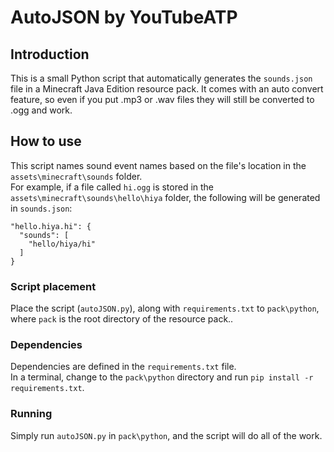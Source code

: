 # AutoJSON by YouTubeATP
## Introduction
This is a small Python script that automatically generates the `sounds.json` file in a Minecraft Java Edition resource pack. It comes with an auto convert feature, so even if you put .mp3 or .wav files they will still be converted to .ogg and work.
## How to use
This script names sound event names based on the file's location in the `assets\minecraft\sounds` folder.<br/>For example, if a file called `hi.ogg` is stored in the `assets\minecraft\sounds\hello\hiya` folder, the following will be generated in `sounds.json`:

    "hello.hiya.hi": {
      "sounds": [
        "hello/hiya/hi"            
      ]
    }
### Script placement
Place the script (`autoJSON.py`), along with `requirements.txt` to `pack\python`, where `pack` is the root directory of the resource pack..
### Dependencies
Dependencies are defined in the `requirements.txt` file.<br/>In a terminal, change to the `pack\python` directory and run `pip install -r requirements.txt`.
### Running
Simply run `autoJSON.py` in `pack\python`, and the script will do all of the work.